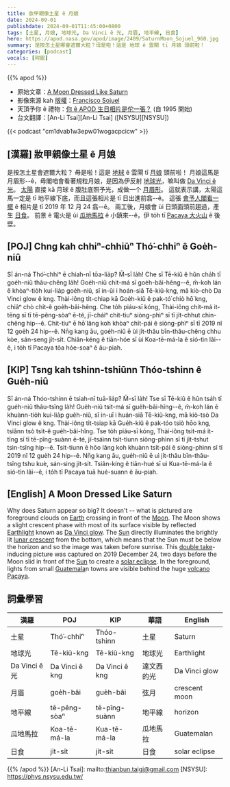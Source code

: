 ```yaml
---
title: 妝甲親像土星 ê 月娘
date: 2024-09-01
publishdate: 2024-09-01T11:45:00+0800
tags: [土星, 月娘, 地球光, Da Vinci ê 光, 月眉, 地平線, 日食]
hero: https://apod.nasa.gov/apod/image/2409/SaturnMoon_Sojuel_960.jpg
summary: 是按怎土星哪會遮爾大粒？毋是啦！這是 地球 ê 雲閘 tī 月娘 頭前啦！
categories: [podcast]
vocals: [阿錕]
---
```


{{% apod %}}

- 原始文章：[A Moon Dressed Like Saturn](https://apod.nasa.gov/apod/ap240901.html)
- 影像來源 kah [版權][copyright]：[Francisco Sojuel](mailto:fsojuel1@gmail.com)
- 天頂予你 ê 禮物：[你 ê APOD 生日相片是佗一張？](https://apod.nasa.gov/apod/calendar/allyears.html) (自 1995 開始)
- 台文翻譯：[An-Li Tsai][An-Li Tsai] ([NSYSU][NSYSU])

{{< podcast "cm1dvab1w3epw01wogacpcicw" >}}

## [漢羅] 妝甲親像土星 ê 月娘
是按怎土星會遮爾大粒？
毋是啦！這是 [地球][Earth] ê 雲閘 tī [月娘][Moon] 頭前啦！
月娘這馬是月眉形--ê，毋閣咱會看著規粒月娘，是因為伊反射 [地球光][Earthlight]，嘛叫做 [Da Vinci ê 光][Da Vinci glow]。
[太陽][Sun 1] 直接 kā 月球 ê 腹肚底照予光，成做一个 [月眉形][lunar crescent]。
這就表示講，太陽這馬一定是 tī 地平線下底，而且這張相片是 tī 日出進前翕--ê。
這張 [會予人閣看一擺][double take] ê 相片是 tī 2019 年 12 月 24 翕--ê。
兩工後，月娘會 ùi 日頭面頭前趨過，產生 [日食][solar eclipse]。
前景 ê 電火是 ùi [瓜地馬拉][Guatemala] ê 小鎮來--ê，伊 to̍h tī [Pacaya 大火山][volcano Pacaya] ê 後壁。

## [POJ] Chng kah chhiⁿ-chhiūⁿ Thó͘-chhiⁿ ê Goe̍h-niû
Sī án-ná Thó͘-chhiⁿ ē chiah-nī tōa-lia̍p?
M̄-sī la̍h!
Che sī Tē-kiû ê hûn cha̍h tī goe̍h-niû thâu-chêng la̍h!
Goe̍h-niû chit-má sī goe̍h-bâi-hêng--ê, m̄-koh lán ē khòaⁿ-tio̍h kui-lia̍p goe̍h-niû, sī in-ūi i hoán-siā Tē-kiû-kng, mā kiò-chò Da Vinci glow ê kng.
Thài-iông ti̍t-chiap kā Goe̍h-kiû ê pak-tó͘ chiò hō͘ kng, chiâⁿ chò chi̍t-ê goe̍h-bâi-hêng.
Che to̍h piáu-sī kóng, Thài-iông chit-má it-tēng sī tī tē-pêng-sòaⁿ ē-té, jī-cháiⁿ chit-tiuⁿ siòng-phìⁿ sī tī ji̍t-chhut chìn-chêng hip--ê.
Chit-tiuⁿ ē hō͘ lâng koh khòaⁿ chi̍t-pái ê siòng-phìⁿ sī tī 2019 nî 12 goe̍h 24 hip--ê.
Nn̄g kang āu, goe̍h-niû ē ùi ji̍t-thâu bīn-thâu-chêng chhu kòe, sán-seng ji̍t-si̍t.
Chiân-kéng ê tiān-hóe sī ùi Koa-tē-má-la ê sió-tìn lâi--ê, i to̍h tī Pacaya tōa hóe-soaⁿ ê āu-piah.

## [KIP] Tsng kah tshinn-tshiūnn Thóo-tshinn ê Gue̍h-niû
Sī án-ná Thóo-tshinn ē tsiah-nī tuā-lia̍p?
M̄-sī la̍h!
Tse sī Tē-kiû ê hûn tsa̍h tī gue̍h-niû thâu-tsîng la̍h!
Gue̍h-niû tsit-má sī gue̍h-bâi-hîng--ê, m̄-koh lán ē khuànn-tio̍h kui-lia̍p gue̍h-niû, sī in-uī i huán-siā Tē-kiû-kng, mā kiò-tsò Da Vinci glow ê kng.
Thài-iông ti̍t-tsiap kā Gue̍h-kiû ê pak-tóo tsiò hōo kng, tsiânn tsò tsi̍t-ê gue̍h-bâi-hîng.
Tse to̍h piáu-sī kóng, Thài-iông tsit-má it-tīng sī tī tē-pîng-suànn ē-té, jī-tsáinn tsit-tiunn siòng-phìnn sī tī ji̍t-tshut tsìn-tsîng hip--ê.
Tsit-tiunn ē hōo lâng koh khuànn tsi̍t-pái ê siòng-phìnn sī tī 2019 nî 12 gue̍h 24 hip--ê.
Nn̄g kang āu, gue̍h-niû ē uì ji̍t-thâu bīn-thâu-tsîng tshu kuè, sán-sing ji̍t-si̍t.
Tsiân-kíng ê tiān-hué sī uì Kua-tē-má-la ê sió-tìn lâi--ê, i to̍h tī Pacaya tuā hué-suann ê āu-piah.

## [English] A Moon Dressed Like Saturn
Why does Saturn appear so big?
It doesn't -- what is pictured are foreground clouds on [Earth][Earth] crossing in front of the [Moon][Moon].
The Moon shows a slight crescent phase with most of its surface visible by reflected [Earthlight][Earthlight] known as [Da Vinci glow][Da Vinci glow].
The [Sun][Sun 1] directly illuminates the brightly lit [lunar crescent][lunar crescent] from the bottom, which means that the Sun must be below the horizon and so the image was taken before sunrise.
This [double take][double take]\-inducing picture was captured on 2019 December 24, two days before the Moon slid in front of the [Sun][Sun 2] to create a [solar eclipse][solar eclipse].
In the foreground, lights from small [Guatemala][Guatemala]n towns are visible behind the huge [volcano Pacaya][volcano Pacaya].

## 詞彙學習

|漢羅|POJ|KIP|華語|English|
|-|-|-|-|-|
|土星|Thó͘-chhiⁿ|Thóo-tshinn|土星|Saturn|
|地球光|Tē-kiû-kng|Tē-kiû-kng|地球光|Earthlight|
|Da Vinci ê 光|Da Vinci ê kng|Da Vinci ê kng|達文西的光|Da Vinci glow|
|月眉|goe̍h-bâi|gue̍h-bâi|弦月|crescent moon|
|地平線|tē-pêng-sòaⁿ|tē-pîng-suànn|地平線|horizon|
|瓜地馬拉|Koa-tē-má-la|Kua-tē-má-la|瓜地馬拉|Guatemalan|
|日食|ji̍t-si̍t|ji̍t-si̍t|日食|solar eclipse|

{{% /apod %}}
[An-Li Tsai]: mailto:thianbun.taigi@gmail.com
[NSYSU]: https://phys.nsysu.edu.tw/

[copyright]: https://apod.nasa.gov/apod/fap/lib/about_apod.html#srapply
[License3]: https://creativecommons.org/licenses/by/3.0/
[License2]:https://creativecommons.org/licenses/by-nc-nd/2.0/

[Earth]:https://solarsystem.nasa.gov/planets/earth/overview/
[Moon]:https://solarsystem.nasa.gov/moons/earths-moon/in-depth/
[Earthlight]:https://en.wikipedia.org/wiki/Earthlight_(astronomy)
[Da Vinci glow]:https://apod.nasa.gov/apod/ap190504.html
[Sun 1]:https://solarsystem.nasa.gov/solar-system/sun/by-the-numbers/
[lunar crescent]:https://apod.nasa.gov/apod/ap220201.html
[double take]:http://img.over-blog.com/600x450/0/19/24/98/optical-illusion/kit-cat.jpg
[Sun 2]:https://apod.nasa.gov/apod/ap191028.html
[solar eclipse]:https://apod.nasa.gov/apod/ap191228.html
[Guatemala]:https://en.wikipedia.org/wiki/Guatemala
[volcano Pacaya]:https://youtu.be/9fqNNALIWjQ
